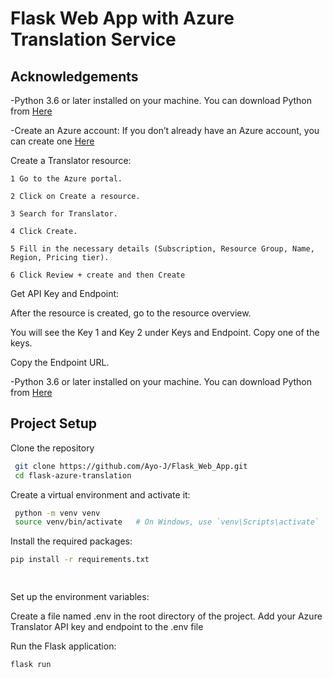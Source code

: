 
# Flask Web App with Azure Translation Service



## Acknowledgements

 -Python 3.6 or later installed on your machine. You can download Python from [Here](https://www.python.org/downloads/)

  -Create an Azure account: If you don’t already have an Azure account, you can create one [Here](https://azure.microsoft.com/en-us/free/)

  Create a Translator resource:

    1 Go to the Azure portal.

    2 Click on Create a resource.

    3 Search for Translator.

    4 Click Create.

    5 Fill in the necessary details (Subscription, Resource Group, Name, Region, Pricing tier).

    6 Click Review + create and then Create



Get API Key and Endpoint:

After the resource is created, go to the resource overview.

You will see the Key 1 and Key 2 under Keys and Endpoint. Copy one of the keys.

Copy the Endpoint URL.

   -Python 3.6 or later installed on your machine. You can download Python from [Here](https://www.python.org/downloads/)




   



## Project Setup

Clone the repository

```bash
 git clone https://github.com/Ayo-J/Flask_Web_App.git
 cd flask-azure-translation

```

Create a virtual environment and activate it:
```bash
 python -m venv venv
 source venv/bin/activate   # On Windows, use `venv\Scripts\activate`


  ```

Install the required packages:
  ```bash
pip install -r requirements.txt

     

  ```

Set up the environment variables:

Create a file named .env in the root directory of the project.
Add your Azure Translator API key and endpoint to the .env file


Run the Flask application:



```bash
flask run


  ```



    

